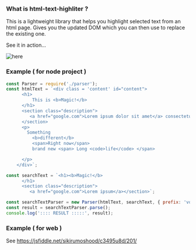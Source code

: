 
### What is html-text-highliter ?
This is a lightweight library that helps you highlight selected text from an html page. Gives you the updated DOM which you can then use to replace the existing one. 

See it in action...

![here](https://res.cloudinary.com/offbox/image/upload/v1624734193/html-text-highlighter_lgrtp6.gif)

### Example ( for node project )

```javascript
const Parser = require('./parser');
const htmlText = `<div class = 'content' id="content">
      <h1>
          This is <b>Magic!</b>
      </h1>
      <section class="description">
         <a href="google.com">Lorem ipsum dolor sit amet</a> consectetur adipisicing elit. Similique quasi illum veritatis repudiandae <i><b>eligendi magni iste,</b></i> voluptas adipisci architecto commodi nihil corporis quam, temporibus qui, dolorem reprehenderit quaerat a officiis.
      </section>
      <p>
        Something
          <b>different</b>
          <span>Right now</span>
          brand new <span> Long <code>life</code> </span>

      </p>
    </div>`;

const searchText = `<h1><b>Magic!</b>
      </h1>
      <section class="description">
         <a href="google.com">Lorem ipsum</a></section>`;

const searchTextParser = new Parser(htmlText, searchText, { prefix: 'volley-id-'});
const result = searchTextParser.parse();
console.log(':::: RESULT :::::', result);

```

### Example ( for web )
See https://jsfiddle.net/sikirumoshood/c3495u8d/201/

